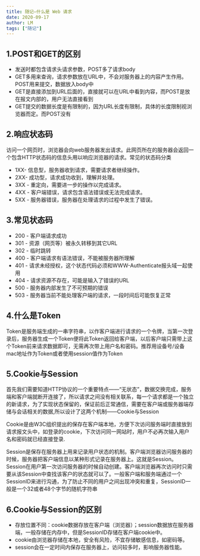 ```yaml
---
title: 随记—什么是 Web 请求
date: 2020-09-17
author: LM
tags: ["随记"]
---
```


## 1.POST和GET的区别

- 发送时都包含请求头请求参数，POST多了请求body
- GET多用来查询，请求参数放在URL中，不会对服务器上的内容产生作用。POST用来提交，数据放入body中
- GET是直接添加到URL后面的，直接就可以在URL中看到内容，而POST是放在报文内部的，用户无法直接看到
- GET提交的数据长度是有限制的，因为URL长度有限制，具体的长度限制视浏览器而定。而POST没有

## 2.响应状态码

访问一个网页时，浏览器会向web服务器发出请求。此网页所在的服务器会返回一个包含HTTP状态码的信息头用以响应浏览器的请求。常见的状态码分类

- 1XX- 信息型，服务器收到请求，需要请求者继续操作。
- 2XX- 成功型，请求成功收到，理解并处理。
- 3XX - 重定向，需要进一步的操作以完成请求。
- 4XX - 客户端错误，请求包含语法错误或无法完成请求。
- 5XX - 服务器错误，服务器在处理请求的过程中发生了错误。

## 3.常见状态码

- 200 - 客户端请求成功
- 301 - 资源（网页等）被永久转移到其它URL
- 302 - 临时跳转
- 400 - 客户端请求有语法错误，不能被服务器所理解
- 401 - 请求未经授权，这个状态代码必须和WWW-Authenticate报头域一起使用
- 404 - 请求资源不存在，可能是输入了错误的URL
- 500 - 服务器内部发生了不可预期的错误
- 503 - 服务器当前不能处理客户端的请求，一段时间后可能恢复正常

## 4.什么是Token

Token是服务端生成的一串字符串，以作客户端进行请求的一个令牌，当第一次登录后，服务器生成一个Token便将此Token返回给客户端，以后客户端只需带上这个Token前来请求数据即可，无需再次带上用户名和密码。推荐用设备号/设备mac地址作为Token或者使用session值作为Token

## 5.Cookie与Session

首先我们需要知道HTTP协议的一个重要特点——“无状态”，数据交换完成，服务端和客户端就断开连接了，所以请求之间没有相关联系，每一个请求都是一个独立的新请求，为了实现状态保留的，保证前后正常通信，需要在客户端或服务器端存储与会话相关的数据,所以设计了这两个机制——Cookie与Session

Cookie是由W3C组织提出的保存在客户端本地，方便下次访问服务端时直接放到请求报文头中，如登录的cookie，下次访问同一网站时，用户不必再次输入用户名和密码就已经直接登录.

Session是保存在服务器上用来记录用户状态的机制。客户端浏览器访问服务器的时候，服务器把客户端信息以某种形式记录在服务器上。这就是Session。Session在用户第一次访问服务器的时候自动创建。客户端浏览器再次访问时只需要从该Session中查找该客户的状态就可以了。一般客户端和服务端通过一个SessionID来进行沟通，为了防止不同的用户之间出现冲突和重复，SessionID一般是一个32或者48个字节的随机字符串

## 6.Cookie与Session的区别

- 存放位置不同：cookie数据存放在客户端（浏览器）；session数据放在服务器端，一般存储在内存中，但是SessionID存储在客户端cookie中。
- cookie由浏览器存储在本地，安全有风险，不宜存储敏感信息，如密码等。
- session会在一定时间内保存在服务器上，访问较多时，影响服务器性能。